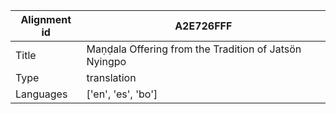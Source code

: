 |Alignment id | A2E726FFF
| --- | --- 
|Title | Maṇḍala Offering from the Tradition of Jatsön Nyingpo 
|Type | translation
|Languages | ['en', 'es', 'bo']